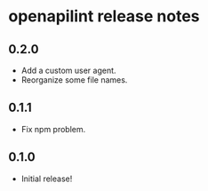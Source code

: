 openapilint release notes
============================

0.2.0
-----
* Add a custom user agent.
* Reorganize some file names.

0.1.1
-----
* Fix npm problem.

0.1.0
-----
* Initial release!
